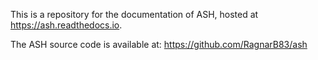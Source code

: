 This is a repository for the documentation of ASH, hosted at https://ash.readthedocs.io.

The ASH source code is available at: https://github.com/RagnarB83/ash